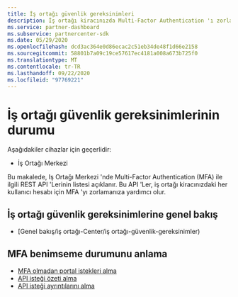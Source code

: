 ```yaml
---
title: İş ortağı güvenlik gereksinimleri
description: İş ortağı kiracınızda Multi-Factor Authentication 'ı zorlamanıza yardımcı olan REST API 'Leri anlayın.
ms.service: partner-dashboard
ms.subservice: partnercenter-sdk
ms.date: 05/29/2020
ms.openlocfilehash: dcd3ac364e0d86ecac2c51eb34de48f1d66e2158
ms.sourcegitcommit: 58801b7a09c19ce57617ec4181a008a673b725f0
ms.translationtype: MT
ms.contentlocale: tr-TR
ms.lasthandoff: 09/22/2020
ms.locfileid: "97769221"
---
```

# <a name="partner-security-requirements-status"></a>İş ortağı güvenlik gereksinimlerinin durumu

Aşağıdakiler cihazlar için geçerlidir:

- İş Ortağı Merkezi

Bu makalede, Iş Ortağı Merkezi 'nde Multi-Factor Authentication (MFA) ile ilgili REST API 'Lerinin listesi açıklanır. Bu API 'Ler, iş ortağı kiracınızdaki her kullanıcı hesabı için MFA 'yı zorlamanıza yardımcı olur. 

## <a name="partner-security-requirements-overview"></a>İş ortağı güvenlik gereksinimlerine genel bakış

- [Genel bakış/iş ortağı-Center/iş ortağı-güvenlik-gereksinimler)

## <a name="understand-mfa-adoption-status"></a>MFA benimseme durumunu anlama

- [MFA olmadan portal istekleri alma](get-portal-requests-without-mfa.md)
- [API isteği özeti alma](get-api-request-summary.md)
- [API isteği ayrıntılarını alma](get-api-request-details.md)
